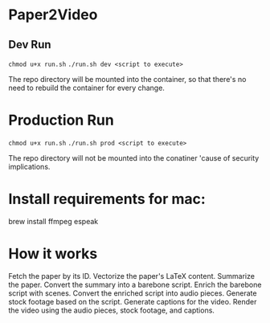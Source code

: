 # Paper2Video

## Dev Run

`chmod u+x run.sh`
`./run.sh dev <script to execute>`

The repo directory will be mounted into the container, so that there's no need to rebuild the container for every change.

# Production Run

`chmod u+x run.sh`
`./run.sh prod <script to execute>`

The repo directory will not be mounted into the conatiner 'cause of security implications.

# Install requirements for mac:

brew install ffmpeg espeak

# How it works

Fetch the paper by its ID.
Vectorize the paper's LaTeX content.
Summarize the paper.
Convert the summary into a barebone script.
Enrich the barebone script with scenes.
Convert the enriched script into audio pieces.
Generate stock footage based on the script.
Generate captions for the video.
Render the video using the audio pieces, stock footage, and captions.
